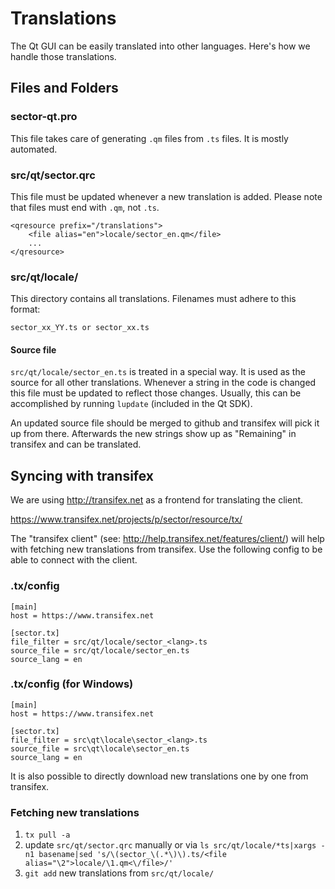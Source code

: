 Translations
============

The Qt GUI can be easily translated into other languages. Here's how we
handle those translations.

Files and Folders
-----------------

### sector-qt.pro

This file takes care of generating `.qm` files from `.ts` files. It is mostly
automated.

### src/qt/sector.qrc

This file must be updated whenever a new translation is added. Please note that
files must end with `.qm`, not `.ts`.

    <qresource prefix="/translations">
        <file alias="en">locale/sector_en.qm</file>
        ...
    </qresource>

### src/qt/locale/

This directory contains all translations. Filenames must adhere to this format:

    sector_xx_YY.ts or sector_xx.ts

#### Source file

`src/qt/locale/sector_en.ts` is treated in a special way. It is used as the
source for all other translations. Whenever a string in the code is changed
this file must be updated to reflect those changes. Usually, this can be
accomplished by running `lupdate` (included in the Qt SDK).

An updated source file should be merged to github and transifex will pick it
up from there. Afterwards the new strings show up as "Remaining" in transifex
and can be translated.

Syncing with transifex
----------------------

We are using http://transifex.net as a frontend for translating the client.

https://www.transifex.net/projects/p/sector/resource/tx/

The "transifex client" (see: http://help.transifex.net/features/client/)
will help with fetching new translations from transifex. Use the following
config to be able to connect with the client.

### .tx/config

    [main]
    host = https://www.transifex.net

    [sector.tx]
    file_filter = src/qt/locale/sector_<lang>.ts
    source_file = src/qt/locale/sector_en.ts
    source_lang = en
    
### .tx/config (for Windows)

    [main]
    host = https://www.transifex.net

    [sector.tx]
    file_filter = src\qt\locale\sector_<lang>.ts
    source_file = src\qt\locale\sector_en.ts
    source_lang = en

It is also possible to directly download new translations one by one from transifex.

### Fetching new translations

1. `tx pull -a`
2. update `src/qt/sector.qrc` manually or via
   `ls src/qt/locale/*ts|xargs -n1 basename|sed 's/\(sector_\(.*\)\).ts/<file alias="\2">locale/\1.qm<\/file>/'`
3. `git add` new translations from `src/qt/locale/`
